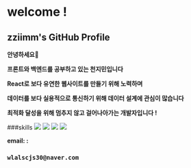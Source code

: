 # welcome !
## zziimm's GitHub Profile



**안녕하세요🙌**

**프론트와 백엔드를 공부하고 있는 천지민입니다**

**React로 보다 유연한 웹사이트를 만들기 위해 노력하며**

**데이터를 보다 실용적으로 통신하기 위해 데이터 설계에 관심이 많습니다**

**최적화 달성을 위해 멈추지 않고 걸어나아가는 개발자입니다 !**


###skills
<img src="https://img.shields.io/badge/React-#61DAFB?style=flat-square&logo=react&logoColor=white"/>
<img src="https://img.shields.io/badge/Redux-#764ABC?style=flat-square&logo=redux&logoColor=white"/>
<img src="https://img.shields.io/badge/Firebase-FFCA28?style=flat-square&logo=firebase&logoColor=white"/>
<img src="https://img.shields.io/badge/Firebase-FFCA28?style=flat-square&logo=firebase&logoColor=white"/>

**email: :** 
### `wlalscjs30@naver.com`